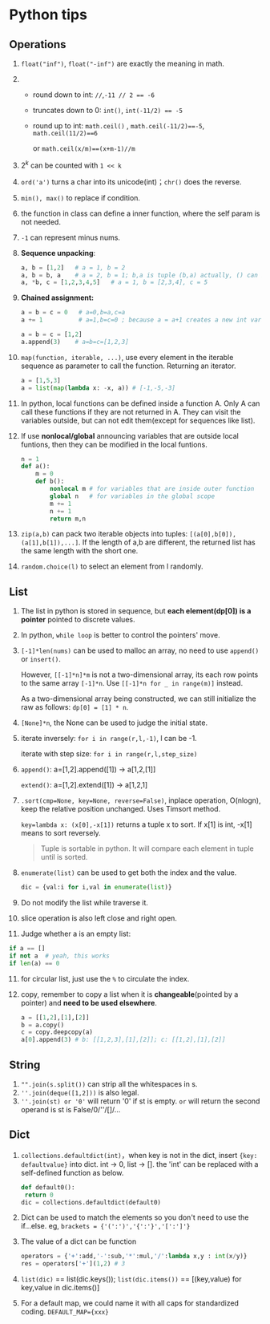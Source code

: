 # Python tips

## Operations

1. `float("inf")`, `float("-inf")` are exactly the meaning in math.

2. - round down to int: `//`,`-11 // 2 == -6`
   - truncates down to 0: `int()`, `int(-11/2) == -5`

   - round up to int: `math.ceil()` , `math.ceil(-11/2)==-5`, `math.ceil(11/2)==6`

     or `math.ceil(x/m)==(x+m-1)//m`

3. $2^k$ can be counted with `1 << k`

4. `ord('a')` turns a char into its unicode(int)；`chr()` does the reverse.

5. `min(), max()` to replace if condition.

6. the function in class can define a inner function, where the self param is not needed.

7. `-1` can represent minus nums.

8. **Sequence unpacking**:

   ```python
   a, b = [1,2]   # a = 1, b = 2
   a, b = b, a    # a = 2, b = 1; b,a is tuple (b,a) actually, () can be omitted
   a, *b, c = [1,2,3,4,5]   # a = 1, b = [2,3,4], c = 5
   ```

9. **Chained assignment:**

   ```python
   a = b = c = 0   # a=0,b=a,c=a
   a += 1          # a=1,b=c=0 ; because a = a+1 creates a new int variable a+1
   
   a = b = c = [1,2]
   a.append(3)    # a=b=c=[1,2,3]
   ```

10. `map(function, iterable, ...)`, use every element in the iterable sequence as parameter to call the function. Returning an iterator.

    ```python
    a = [1,5,3]
    a = list(map(lambda x: -x, a)) # [-1,-5,-3]
    ```

11. In python, local functions can be defined inside a function A. Only A can call these functions if they are not returned in A. They can visit the variables outside, but can not edit them(except for sequences like list).

12. If use **nonlocal/global** announcing variables that are outside local funtions, then they can be modified in the local funtions.

    ```python
    n = 1
    def a():
    	m = 0
    	def b():
    		nonlocal m # for variables that are inside outer function
    		global n   # for variables in the global scope
    		m += 1
            n += 1
    		return m,n
    ```

13. `zip(a,b)` can pack two iterable objects into tuples: `[(a[0],b[0]),(a[1],b[1]),...]`. If the length of a,b are different, the returned list has the same length with the short one.

14. `random.choice(l)` to select an element from l randomly.

## List



1. The list in python is stored in sequence, but **each element(dp[0]) is a pointer** pointed to discrete values.

2. In python, `while loop` is better to control the pointers' move. 

3. `[-1]*len(nums)` can be used to malloc an array, no need to use `append()` or `insert()`.

   However, `[[-1]*n]*m` is not a two-dimensional array, its each row points to the same array `[-1]*n`. Use `[[-1]*n for _ in range(m)]` instead.

   As a two-dimensional array being constructed, we can still initialize the raw as follows: `dp[0] = [1] * n`.

4. `[None]*n`, the None can be used to judge the initial state.

5. iterate inversely: `for i in range(r,l,-1)`, l can be -1.

   iterate with step size: `for i in range(r,l,step_size)`

6. `append()`: a=[1,2].append([1]) -> a[1,2,[1]]

   `extend()`: a=[1,2].extend([1]) -> a[1,2,1]

7. `.sort(cmp=None, key=None, reverse=False)`, inplace operation, O(nlogn), keep the relative position unchanged. Uses Timsort method.

   `key=lambda x: (x[0],-x[1])` returns a tuple x to sort. If x[1] is int, -x[1] means to sort reversely.

   > Tuple is sortable in python. It will compare each element in tuple until is sorted.

8. `enumerate(list)` can be used to get both the index and the value.

   ```python
   dic = {val:i for i,val in enumerate(list)}
   ```

9. Do not modify the list while traverse it.

10. slice operation is also left close and right open.

11. Judge whether a is an empty list:

   ```python
   if a == []
   if not a  # yeah, this works
   if len(a) == 0
   ```

11. for circular list, just use the `%` to circulate the index.

12. copy, remember to copy a list when it is **changeable**(pointed by a pointer) and **need to be used elsewhere**.

    ```python
    a = [[1,2],[1],[2]]
    b = a.copy()
    c = copy.deepcopy(a)
    a[0].append(3) # b: [[1,2,3],[1],[2]]; c: [[1,2],[1],[2]]
    ```


## String

1. `"".join(s.split())` can strip all the whitespaces in s.
2. `''.join(deque([1,2]))` is also legal.
3. `''.join(st) or '0'` will return '0' if st is empty. `or` will return the second operand is st is False/0/''/[]/...

## Dict

1. `collections.defaultdict(int)`，when key is not in the dict, insert `{key: defaultvalue}` into dict. int -> 0, list -> []. the 'int' can be replaced with a self-defined function as below.

   ```python
   def default0():
   	return 0
   dic = collections.defaultdict(default0)
   ```

2. Dict can be used to match the elements so you don't need to use the if...else. eg, `brackets = {'(':')','{':'}','[':']'}`

3. The value of a dict can be function

   ```python
   operators = {'+':add,'-':sub,'*':mul,'/':lambda x,y : int(x/y)}
   res = operators['+'](1,2) # 3
   ```

4. `list(dic)` == list(dic.keys()); `list(dic.items())` == [(key,value) for key,value in dic.items()]

5. For a default map, we could name it with all caps for standardized coding. `DEFAULT_MAP={xxx}`
